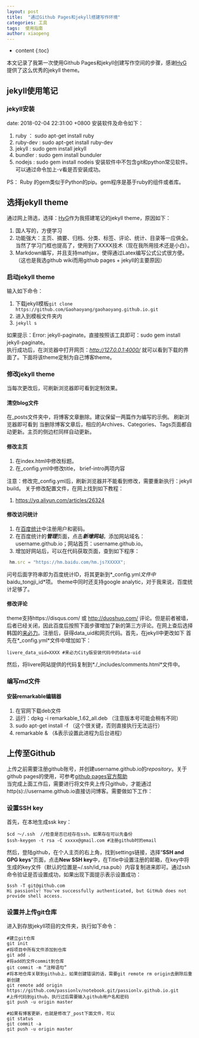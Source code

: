 ```yaml
---
layout: post
title:  "通过Github Pages和jekyll搭建写作环境"
categories: 工具
tags:  使用指南
author: xiaopeng
---
```


* content
{:toc}

本文记录了我第一次使用Github Pages和jekyll创建写作空间的步骤，感谢[HyG](https://github.com/Gaohaoyang/gaohaoyang.github.io) 提供了这么优秀的jekyll theme。




## jekyll使用笔记
### jekyll安装  
date: 2018-02-04 22:31:00 +0800
安装软件及命令如下：
1. ruby ： sudo apt-get install ruby
2. ruby-dev : sudo apt-get install ruby-dev 
3. jekyll : sudo gem install jekyll
4. bundler : sudo gem install bunduler
5. nodejs : sudo gem install nodeis
安装软件中不包含git和python常见软件。可以通过命令加上-v看是否安装成功。

PS： Ruby 的gem类似于Python的pip。gem程序是基于ruby的组件或者库。

## 选择jekyll theme
通过网上筛选，选择：[HyG](https://github.com/Gaohaoyang/gaohaoyang.github.io)作为我搭建笔记的jekyll theme，原因如下：
1. 国人写的，方便学习
2. 功能强大：主页、摘要、归档、分类、标签、评论、统计、目录等一应俱全。当然了学习门框也提高了，使用到了XXXX技术（现在我所用技术还是小白）。
3. Markdown编写，并且支持mathjax，使得通过Latex编写公式公式很方便。（这也是我选github wiki而用github pages + jekyll的主要原因）

### 启动jekyll theme
输入如下命令：
1. 下载jekyll模板`git clone https://github.com/Gaohaoyang/gaohaoyang.github.io.git` 
2. 进入到模板文件夹内
3. `jekyll s`  

如果提示：Error:  jekyll-paginate。直接按照该工具即可：sudo gem install jekyll-paginate。  
执行成功后，在浏览器中打开网页：*http://127.0.0.1:4000/*  就可以看到下载的界面了。下面将该theme定制为自己博客theme。

### 修改jekyll theme
当每次更改后，可刷新浏览器即可看到定制效果。  
#### 清空blog文件
在_posts文件夹中，将博客文章删除。建议保留一两篇作为编写的示例。 刷新浏览器即可看到
当删除博客文章后，相应的Archives、Categories、Tags页面都自动更新。主页的侧边栏同样自动更新。  
#### 修改主页
1. 在index.html中修改标题。
2. 在_config.yml中修改title， brief-intro两项内容

注意：修改完_config.yml后，刷新浏览器并不能看到修改，需要重新执行：jekyll build。 
关于修改配置文件，在网上找到如下教程：
1. https://yq.aliyun.com/articles/26324  
#### 修改访问统计
1. 在[百度统计](tongji.baidu.com/)中注册用户和密码。
2. 在百度统计的***管理***页面，点击***新增网站***，添加网站域名：username.github.io；网站首页：username.github.io。
3. 增加好网站后，可以在代码获取页面，查到如下程序：
```js
 hm.src = "https://hm.baidu.com/hm.js?XXXXX";
```
问号后面字符串即为百度统计ID，将其更新到*_config.yml*文件中*baidu_tongji_id*项。
theme中同时还支持google analytic，对于我来说，百度统计足够了。
#### 修改评论
theme支持https://disqus.com/ 或 http://duoshuo.com/ 评论。但是前者被墙，后者已经关闭，因此百度后按照下面步骤增加了新的第三方评论。在网上查后选择韩国的[来必力](https://livere.com/)。注册后，获得data_uid和网页代码。首先，在jekyll中更改如下
首先在*_config.yml*文件中增加如下：
```
livere_data_uid=XXXX #来必力City版安装代码中的data-uid
```
然后，将livere网站提供的代码复制到*./_includes/comments.html*文件中。

### 编写md文件
#### 安装remarkable编辑器
1. 在官网下载deb文件
2. 运行：dpkg -i remarkable_1.62_all.deb （注意版本号可能会稍有不同）
3. sudo apt-get install -f （这个很关键，否则直接执行无法运行）
4. remarkable &   （&表示设置此进程为后台进程）

## 上传至Github
上传之前需要注册github账号，并创建username.github.io的*repository*。关于github pages的使用，可参考[github pages官方帮助](https://help.github.com/articles/what-is-github-pages/)  
当完成上面工作后，需要进行将文件夹上传只github，才能通过http(s)://username.github.io直接访问博客。需要做如下工作：  
### 设置SSH key
首先，在本地生成ssk key：
```
$cd ～/.ssh  //检查是否已经存在ssh，如果存在可以先备份
$ssh-keygen -t rsa -C xxxxx@gmail.com #注册github时的email
```
然后，登陆github，在个人主页的右上角，找到settings链接，选择“**SSH and GPG keys**”页面，点击**New SSH key**中，在Title中设置注册的邮箱，在key中将生成的key文件（默认的位置是~/.ssh/id_rsa.pub）内容复制进来即可。通过ssh命令验证是否设置成功，如果出现下面提示表示设置成功：
```
$ssh -T git@github.com
Hi passionlv! You've successfully authenticated, but GitHub does not provide shell access.

```
### 设置并上传git仓库

进入到存放jekyll项目的文件夹，执行如下命令：
```
#建立git仓库
git init 
#将项目中所有文件添加到仓库
git add . 
#将add的文件commit到仓库
git commit -m “注释语句”
#将本地仓库关联到github上，如果创建错误的话，需要git remote rm origin去删除后重新创建
git remote add origin https://github.com/passionlv/notebook.git/passionlv.github.io.git
#上传代码到github，执行过后需要输入github用户名和密码
git push -u origin master

#如果有博客更新，也就是修改了_post下面文件，可以
git status
git commit -a 
git push -u origin master
```


